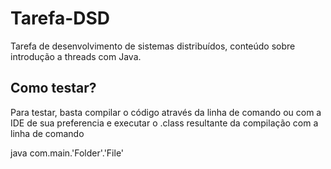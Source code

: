 # Tarefa-DSD
Tarefa de desenvolvimento de sistemas distribuídos, conteúdo sobre introdução a threads com Java. 

## Como testar?
Para testar, basta compilar o código através da linha de comando ou com a IDE de sua preferencia e executar o .class resultante da compilação com  a linha de comando 

java com.main.'Folder'.'File' 
